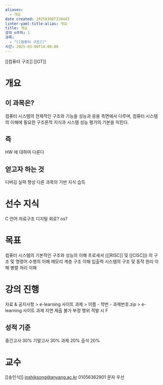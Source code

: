 ```yaml
---
aliases:
  - 개요
date created: 20250308T220443
linter-yaml-title-alias: 개요
title: 개요
강의 n주차: 1
과목:
  - "[[컴퓨터 구조]]"
시간: 2025-03-06T14:00:00
---
```


[[컴퓨터 구조]] [[OT]]

# 개요

## 이 과목은?

컴퓨터 시스템의 전체적인 구조와 기능을 성능과 응용 측면에서 다루며, 컴퓨터 시스템의 이해에 필요한 구조론적 지식과 시스템 성능 평가의 기본을 익힌다.

## 즉

HW 에 대하여 다룬다

## 얻고자 하는 것

디버깅 실력 향상
다른 과목의 기반 지식 습득

# 선수 지식

C 언어
자료구조
디지털 회로?
os?

# 목표

컴퓨터 시스템의 기본적인 구조와 성능의 이해
프로세서 ([[RISC]] 및 [[CISC]]) 의 구조 및 명령어 수행의 이해
메모리 계층 구조 이해
입출력 시스템의 구조 및 동작 원리 이해
병렬 처리 이해

# 강의 진행

자료 & 공지사항 > e-learning 사이트
과제 > 이름 - 학번 - 과제번호.zip > e-learning 사이트
과제 지연 제출 불가
부정 행위 적발 시 F

## 성적 기준

중간고사 30%
기말고사 30%
과제 20%
출석 20%

# 교수

[[송인식]] inshiksong@anyang.ac.kr 01056362901 문자 우선
